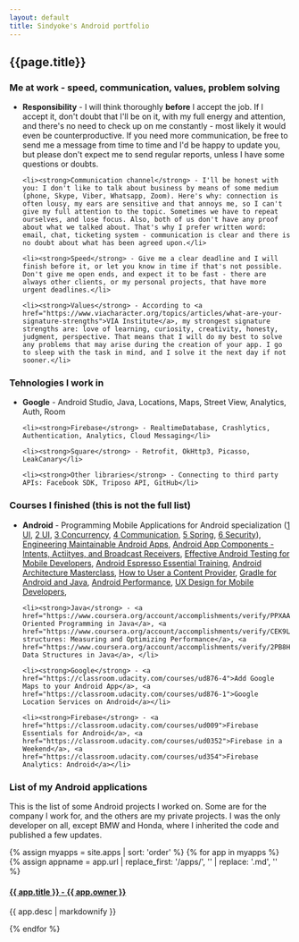 ```yaml
---
layout: default
title: Sindyoke's Android portfolio
---
```


<h2>{{page.title}}</h2>

<h3>Me at work - speed, communication, values, problem solving</h3>
<ul>
	<li><strong>Responsibility</strong> - I will think thoroughly <strong>before</strong> I accept the job. If I accept it, don't doubt that I'll be on it, with my full energy and attention, and there's no need to check up on me constantly - most likely it would even be counterproductive. If you need more communication, be free to send me a message from time to time and I'd be happy to update you, but please don't expect me to send regular reports, unless I have some questions or doubts.</li>

	<li><strong>Communication channel</strong> - I'll be honest with you: I don't like to talk about business by means of some medium (phone, Skype, Viber, Whatsapp, Zoom). Here's why: connection is often lousy, my ears are sensitive and that annoys me, so I can't give my full attention to the topic. Sometimes we have to repeat ourselves, and lose focus. Also, both of us don't have any proof about what we talked about. That's why I prefer written word: email, chat, ticketing system - communication is clear and there is no doubt about what has been agreed upon.</li>
	
	<li><strong>Speed</strong> - Give me a clear deadline and I will finish before it, or let you know in time if that's not possible. Don't give me open ends, and expect it to be fast - there are always other clients, or my personal projects, that have more urgent deadlines.</li>
	
	<li><strong>Values</strong> - According to <a href="https://www.viacharacter.org/topics/articles/what-are-your-signature-strengths">VIA Institute</a>, my strongest signature strengths are: love of learning, curiosity, creativity, honesty, judgment, perspective. That means that I will do my best to solve any problems that may arise during the creation of your app. I go to sleep with the task in mind, and I solve it the next day if not sooner.</li>
</ul>

<h3>Tehnologies I work in</h3>
<ul>
	<li><strong>Google</strong> - Android Studio, Java, Locations, Maps, Street View, Analytics, Auth, Room</li>

	<li><strong>Firebase</strong> - RealtimeDatabase, Crashlytics, Authentication, Analytics, Cloud Messaging</li>
	
	<li><strong>Square</strong> - Retrofit, OkHttp3, Picasso, LeakCanary</li>
	
	<li><strong>Other libraries</strong> - Connecting to third party APIs: Facebook SDK, Triposo API, GitHub</li>
</ul>

<h3>Courses I finished (this is not the full list)</h3>
<ul>
	<li><strong>Android</strong> - Programming Mobile Applications for Android specialization (<a href="https://www.coursera.org/account/accomplishments/verify/4D6L7Z92PZ">1 UI</a>, <a href="https://www.coursera.org/account/accomplishments/verify/HQK9DS4AM5">2 UI</a>, <a href="https://www.coursera.org/account/accomplishments/verify/54V9WRCTQ6">3 Concurrency</a>, <a href="https://www.coursera.org/account/accomplishments/verify/FH8VR9GZJL">4 Communication</a>, <a href="https://www.coursera.org/account/accomplishments/verify/Z5E3MKTCRG">5 Spring</a>, <a href="https://www.coursera.org/account/accomplishments/verify/Q86TZVQR5W">6 Security</a>), <a href="https://www.coursera.org/account/accomplishments/verify/HT2SQRZE6SEA">Engineering Maintainable Android Apps</a>, <a href="https://www.coursera.org/account/accomplishments/verify/QDPDDM645QQV">Android App Components - Intents, Actiityes, and Broadcast Receivers</a>, <a href="http://www.linkedin.com/learning/effective-android-testing-for-mobile-developers">Effective Android Testing for Mobile Developers</a>, <a href="http://www.linkedin.com/learning/android-espresso-essential-training">Android Espresso Essential Training</a>, <a href="https://www.udemy.com/certificate/UC-JZINA7BS/">Android Architecture Masterclass</a>, <a href="https://classroom.udacity.com/courses/ud258">How to User a Content Provider</a>, <a href="https://classroom.udacity.com/courses/ud867">Gradle for Android and Java</a>, <a href="https://classroom.udacity.com/courses/ud825">Android Performance</a>, <a href="https://classroom.udacity.com/courses/ud849">UX Design for Mobile Developers</a>, </li>
	
	<li><strong>Java</strong> - <a href="https://www.coursera.org/account/accomplishments/verify/PPXAA2WR86P4">Object Oriented Programming in Java</a>, <a href="https://www.coursera.org/account/accomplishments/verify/CEK9LEASEFFW">Data structures: Measuring and Optimizing Performance</a>, <a href="https://www.coursera.org/account/accomplishments/verify/2PB8HR7JHL5H">Advanced Data Structures in Java</a>, </li>
	
	<li><strong>Google</strong> - <a href="https://classroom.udacity.com/courses/ud876-4">Add Google Maps to your Android App</a>, <a href="https://classroom.udacity.com/courses/ud876-1">Google Location Services on Android</a></li>

	<li><strong>Firebase</strong> - <a href="https://classroom.udacity.com/courses/ud009">Firebase Essentials for Android</a>, <a href="https://classroom.udacity.com/courses/ud0352">Firebase in a Weekend</a>, <a href="https://classroom.udacity.com/courses/ud354">Firebase Analytics: Android</a></li>
</ul>

<h3>List of my Android applications</h3>
This is the list of some Android projects I worked on. Some are for the company I work for, and the others are my private projects. I was the only developer on all, except BMW and Honda, where I inherited the code and published a few updates.

{% assign myapps = site.apps | sort: 'order' %}
{% for app in myapps %}
	{% assign appname = app.url | replace_first: '/apps/', '' | replace: '.md', '' %}
  <h4><a href="{{ '/_apps/' | append: appname }}">{{ app.title }} - {{ app.owner }}</a></h4>
  <p>{{ app.desc | markdownify }}</p>
{% endfor %}
